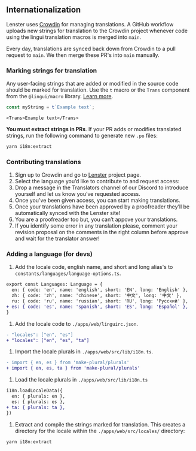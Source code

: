 ## Internationalization

Lenster uses [Crowdin](https://translate.lenster.xyz) for managing translations. A GitHub workflow uploads new strings for translation to the Crowdin project whenever code using the lingui translation macros is merged into `main`.

Every day, translations are synced back down from Crowdin to a pull request to `main`. We then merge these PR's into `main` manually.

### Marking strings for translation

Any user-facing strings that are added or modified in the source code should be marked for translation. Use the `t` macro or the `Trans` component from the `@lingui/macro` library. [Learn more](https://lingui.js.org/ref/macro.html).

```ts
const myString = t`Example text`;
```

```tsx
<Trans>Example text</Trans>
```

**You must extract strings in PRs**. If your PR adds or modifies translated strings, run the following command to generate new `.po` files:

```bash
yarn i18n:extract
```

### Contributing translations

1. Sign up to Crowdin and go to [Lenster](https://translate.lenster.xyz) project page.
2. Select the language you’d like to contribute to and request access:
3. Drop a message in the Translators channel of our Discord to introduce yourself and let us know you’ve requested access.
4. Once you’ve been given access, you can start making translations.
5. Once your translations have been approved by a proofreader they’ll be automatically synced with the Lenster site!
6. You are a proofreader too but, you can’t appove your translations.
7. If you identify some error in any translation please, comment your revision proposal on the comments in the right column before approve and wait for the translator answer!

### Adding a language (for devs)

1. Add the locale code, english name, and short and long alias's to `constants/languages/language-options.ts`.

```diff
export const Languages: Language = {
  en: { code: 'en', name: 'english', short: 'EN', long: 'English' },
  zh: { code: 'zh', name: 'chinese', short: '中文', long: '中文' },
  ru: { code: 'ru', name: 'russian', short: 'RU', long: 'Pусский' },
+ es: { code: 'es', name: 'spanish', short: 'ES', long: 'Español' },
}
```

1. Add the locale code to `./apps/web/linguirc.json`.

```diff
- "locales": ["en", "es"]
+ "locales": ["en", "es", "ta"]
```

1. Import the locale plurals in `./apps/web/src/lib/i18n.ts`.

```diff
- import { en, es } from 'make-plural/plurals'
+ import { en, es, ta } from 'make-plural/plurals'
```

1. Load the locale plurals in `./apps/web/src/lib/i18n.ts`

```diff
i18n.loadLocaleData({
  en: { plurals: en },
  es: { plurals: es },
+ ta: { plurals: ta },
})
```

1. Extract and compile the strings marked for translation. This creates a directory for the locale within the `./apps/web/src/locales/` directory:

```bash
yarn i18n:extract
```
